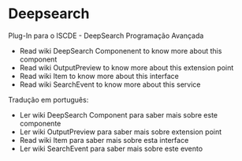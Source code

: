 # Deepsearch

Plug-In para o ISCDE - DeepSearch Programação Avançada

- Read wiki DeepSearch Componenent to know more about this component
- Read wiki OutputPreview to know more about this extension point
- Read wiki Item to know more about this interface
- Read wiki SearchEvent to know more about this service


Tradução em português:
- Ler wiki DeepSearch Component para saber mais sobre este componente
- Ler wiki OutputPreview para saber mais sobre extension point
- Read wiki Item para saber mais sobre esta interface
- Ler wiki SearchEvent para saber mais sobre este evento

